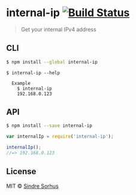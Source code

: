# internal-ip [![Build Status](https://travis-ci.org/sindresorhus/internal-ip.svg?branch=master)](https://travis-ci.org/sindresorhus/internal-ip)

> Get your internal IPv4 address


## CLI

```sh
$ npm install --global internal-ip
```

```
$ internal-ip --help

  Example
    $ internal-ip
    192.168.0.123
```


## API

```sh
$ npm install --save internal-ip
```

```js
var internalIp = require('internal-ip');

internalIp();
//=> 192.168.0.123
```


## License

MIT © [Sindre Sorhus](http://sindresorhus.com)

